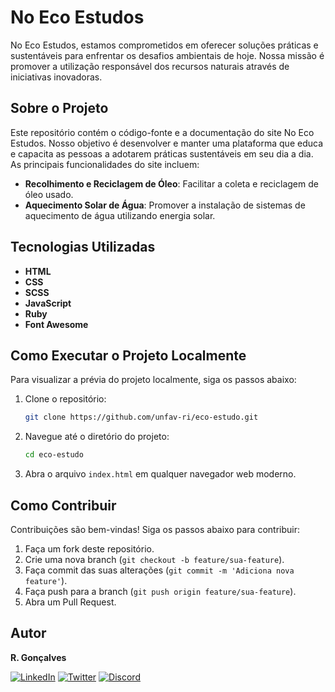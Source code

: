# No Eco Estudos

No Eco Estudos, estamos comprometidos em oferecer soluções práticas e sustentáveis para enfrentar os desafios ambientais de hoje. Nossa missão é promover a utilização responsável dos recursos naturais através de iniciativas inovadoras.

## Sobre o Projeto

Este repositório contém o código-fonte e a documentação do site No Eco Estudos. Nosso objetivo é desenvolver e manter uma plataforma que educa e capacita as pessoas a adotarem práticas sustentáveis em seu dia a dia. As principais funcionalidades do site incluem:

- **Recolhimento e Reciclagem de Óleo**: Facilitar a coleta e reciclagem de óleo usado.
- **Aquecimento Solar de Água**: Promover a instalação de sistemas de aquecimento de água utilizando energia solar.

## Tecnologias Utilizadas

- **HTML**
- **CSS**
- **SCSS**
- **JavaScript**
- **Ruby**
- **Font Awesome**

## Como Executar o Projeto Localmente

Para visualizar a prévia do projeto localmente, siga os passos abaixo:

1. Clone o repositório:
    ```sh
    git clone https://github.com/unfav-ri/eco-estudo.git
    ```
2. Navegue até o diretório do projeto:
    ```sh
    cd eco-estudo
    ```
3. Abra o arquivo `index.html` em qualquer navegador web moderno.

## Como Contribuir

Contribuições são bem-vindas! Siga os passos abaixo para contribuir:

1. Faça um fork deste repositório.
2. Crie uma nova branch (`git checkout -b feature/sua-feature`).
3. Faça commit das suas alterações (`git commit -m 'Adiciona nova feature'`).
4. Faça push para a branch (`git push origin feature/sua-feature`).
5. Abra um Pull Request.

## Autor

**R. Gonçalves**

[![LinkedIn](https://img.shields.io/badge/LinkedIn-0077B5?style=for-the-badge&logo=linkedin&logoColor=white)](https://www.linkedin.com/in/unic-ri/)
[![Twitter](https://img.shields.io/badge/Twitter-1DA1F2?style=for-the-badge&logo=twitter&logoColor=white)](https://twitter.com/unic_ri)
[![Discord](https://img.shields.io/badge/Discord-7289DA?style=for-the-badge&logo=discord&logoColor=white)](https://discord.com/users/210427541956198400)
